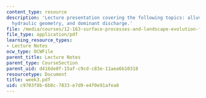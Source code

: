 ```yaml
---
content_type: resource
description: 'Lecture presentation covering the following topics: alluvial landforms,
  hydraulic geometry, and dominant discharge.'
file: /media/courses/12-163-surface-processes-and-landscape-evolution-fall-2004/c9703f8b6b0c7833e7d9e4f0e91afea8_week3.pdf
file_type: application/pdf
learning_resource_types:
- Lecture Notes
ocw_type: OCWFile
parent_title: Lecture Notes
parent_type: CourseSection
parent_uid: d416de0f-15af-c9cd-c83e-11aea6b10318
resourcetype: Document
title: week3.pdf
uid: c9703f8b-6b0c-7833-e7d9-e4f0e91afea8
---
```

